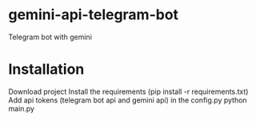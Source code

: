 # gemini-api-telegram-bot
Telegram bot with gemini 

# Installation 
Download project
Install the requirements (pip install -r requirements.txt)
Add api tokens (telegram bot api and gemini api)  in the config.py
python main.py
